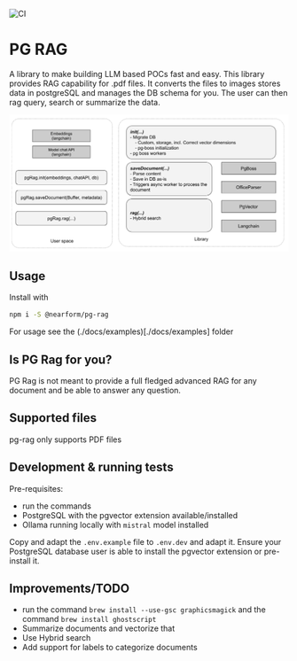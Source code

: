 ![CI](https://github.com/nearform/hub-template/actions/workflows/ci.yml/badge.svg?event=push)

# PG RAG

A library to make building LLM based POCs fast and easy.
This library provides RAG capability for .pdf files. It converts the files to images stores data in postgreSQL and manages the DB schema for you.
The user can then rag query, search or summarize the data.

![Overview](./docs/overview.png)

## Usage

Install with

```sh
npm i -S @nearform/pg-rag
```

For usage see the (./docs/examples)[./docs/examples] folder

## Is PG Rag for you?

PG Rag is not meant to provide a full fledged advanced RAG for any document and be able to answer any question.

## Supported files

pg-rag only supports PDF files

## Development & running tests

Pre-requisites:

- run the commands
- PostgreSQL with the pgvector extension available/installed
- Ollama running locally with `mistral` model installed

Copy and adapt the `.env.example` file to `.env.dev` and adapt it.
Ensure your PostgreSQL database user is able to install the pgvector extension or pre-install it.

## Improvements/TODO

- run the command `brew install --use-gsc graphicsmagick` and the command `brew install ghostscript`
- Summarize documents and vectorize that
- Use Hybrid search
- Add support for labels to categorize documents
